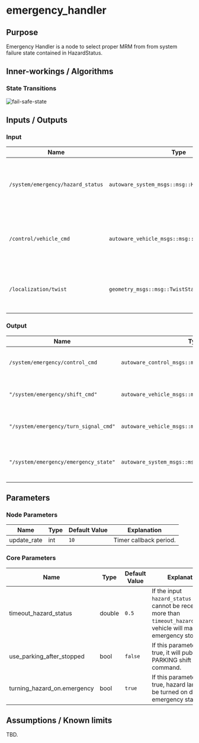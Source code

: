 # emergency_handler

## Purpose

Emergency Handler is a node to select proper MRM from from system failure state contained in HazardStatus.

## Inner-workings / Algorithms

### State Transitions

![fail-safe-state](https://tier4.github.io/autoware.proj/tree/main/design/apis/image/fail-safe-state.drawio.svg)

## Inputs / Outputs

### Input

| Name                              | Type                                             | Description                                                                   |
| --------------------------------- | ------------------------------------------------ | ----------------------------------------------------------------------------- |
| `/system/emergency/hazard_status` | `autoware_system_msgs::msg::HazardStatusStamped` | Used to select proper MRM from system failure state contained in HazardStatus |
| `/control/vehicle_cmd`            | `autoware_vehicle_msgs::msg::VehicleCommand`     | Used as reference when generate Emergency Control Command                     |
| `/localization/twist`             | `geometry_msgs::msg::TwistStamped`               | Used to decide whether vehicle is stopped or not                              |

### Output

| Name                                  | Type                                                | Description                                           |
| ------------------------------------- | --------------------------------------------------- | ----------------------------------------------------- |
| `/system/emergency/control_cmd`       | `autoware_control_msgs::msg::ControlCommandStamped` | Required to execute proper MRM                        |
| `"/system/emergency/shift_cmd"`       | `autoware_vehicle_msgs::msg::ShiftStamped`          | Required to execute proper MRM                        |
| `"/system/emergency/turn_signal_cmd"` | `autoware_vehicle_msgs::msg::TurnSignal`            | Required to execute proper MRM                        |
| `"/system/emergency/emergency_state"` | `autoware_system_msgs::msg::EmergencyStateStamped`  | Used to inform the emergency situation of the vehicle |

## Parameters

### Node Parameters

| Name        | Type | Default Value | Explanation            |
| ----------- | ---- | ------------- | ---------------------- |
| update_rate | int  | `10`          | Timer callback period. |

### Core Parameters

| Name                        | Type   | Default Value | Explanation                                                                                                                       |
| --------------------------- | ------ | ------------- | --------------------------------------------------------------------------------------------------------------------------------- |
| timeout_hazard_status       | double | `0.5`         | If the input `hazard_status` topic cannot be received for more than `timeout_hazard_status`, vehicle will make an emergency stop. |
| use_parking_after_stopped   | bool   | `false`       | If this parameter is true, it will publish PARKING shift command.                                                                 |
| turning_hazard_on.emergency | bool   | `true`        | If this parameter is true, hazard lamps will be turned on during emergency state.                                                 |

## Assumptions / Known limits

TBD.
